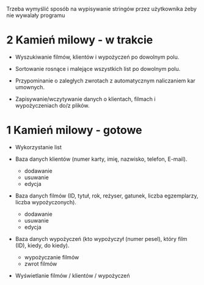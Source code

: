Trzeba wymyślić sposób na wypisywanie stringów przez użytkownika żeby nie wywalały programu
# 2 Kamień milowy - w trakcie
- Wyszukiwanie filmów, klientów i wypożyczeń po dowolnym polu.

- Sortowanie rosnące i malejące wszystkich list po dowolnym polu.

- Przypominanie o zaległych zwrotach z automatycznym naliczaniem kar umownych.

- Zapisywanie/wczytywanie danych o klientach, filmach i wypożyczeniach do/z plików.

# 1 Kamień milowy - gotowe
- Wykorzystanie list

- Baza danych klientów (numer karty, imię, nazwisko, telefon, E-mail).
    - dodawanie
    - usuwanie
    - edycja

- Baza danych filmów (ID, tytuł, rok, reżyser, gatunek, liczba egzemplarzy, liczba wypożyczonych).
    - dodawanie
    - usuwanie
    - edycja

- Baza danych wypożyczeń (kto wypożyczył (numer pesel), który film (ID), kiedy, do kiedy).
    - wypożyczanie filmów
    - zwrot filmów

- Wyświetlanie filmów / klientów / wypożyczeń
